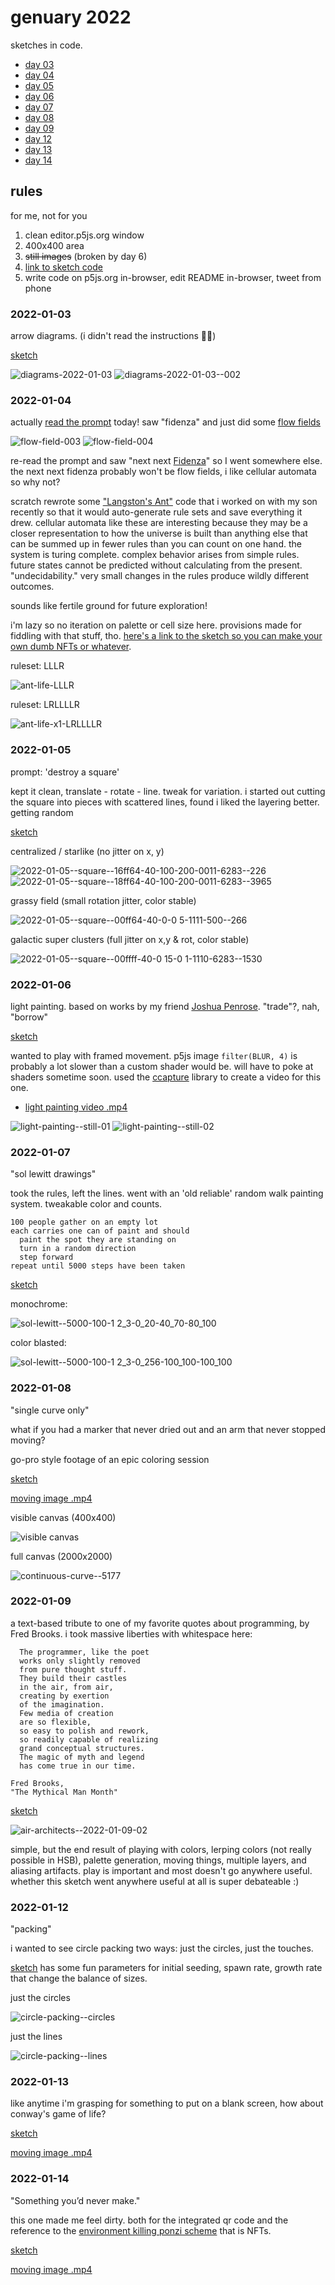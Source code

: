 # genuary 2022

sketches in code.

- [day 03](#2022-01-03)
- [day 04](#2022-01-04)
- [day 05](#2022-01-05)
- [day 06](#2022-01-06)
- [day 07](#2022-01-07)
- [day 08](#2022-01-08)
- [day 09](#2022-01-09)
- [day 12](#2022-01-12)
- [day 13](#2022-01-13)
- [day 14](#2022-01-14)

## rules

for me, not for you

1. clean editor.p5js.org window
1. 400x400 area
1. ~~still images~~ (broken by day 6)
1. [link to sketch code](https://editor.p5js.org/abachman/collections/P-ovJH5BB)
1. write code on p5js.org in-browser, edit README in-browser, tweet from phone

### 2022-01-03

arrow diagrams. (i didn't read the instructions 🤷‍♂️)

[sketch](https://editor.p5js.org/abachman/full/Eu_KjU34d)

![diagrams-2022-01-03](https://user-images.githubusercontent.com/13002/147996628-9af6a2a8-b66e-4eb4-a5cc-4090b000c7c7.png)
![diagrams-2022-01-03--002](https://user-images.githubusercontent.com/13002/147996701-4f8e20fa-c093-4a21-8abb-4a2e5cdb393e.png)

### 2022-01-04

actually [read the prompt](https://genuary.art/prompts#jan4) today! saw "fidenza" and just did some [flow fields](https://editor.p5js.org/abachman/full/N1QAqnwMA)

![flow-field-003](https://user-images.githubusercontent.com/13002/148117162-ab72c4d8-8e19-43ea-be2d-35ffac1a48d2.png)
![flow-field-004](https://user-images.githubusercontent.com/13002/148117167-fe7218f2-0250-4edc-b933-47105af77b2a.png)

re-read the prompt and saw "next next [Fidenza](https://tylerxhobbs.com/fidenza)" so I went somewhere else. the next next fidenza probably won't be flow fields, i like cellular automata so why not? 

scratch rewrote some ["Langston's Ant"](https://en.wikipedia.org/wiki/Langton%27s_ant) code that i worked on with my son recently so that it would auto-generate rule sets and save everything it drew. cellular automata like these are interesting because they may be a closer representation to how the universe is built than anything else that can be summed up in fewer rules than you can count on one hand. the system is turing complete. complex behavior arises from simple rules. future states cannot be predicted without calculating from the present. "undecidability." very small changes in the rules produce wildly different outcomes.

sounds like fertile ground for future exploration! 

i'm lazy so no iteration on palette or cell size here. provisions made for fiddling with that stuff, tho. [here's a link to the sketch so you can make your own dumb NFTs or whatever](https://editor.p5js.org/abachman/sketches/5fsl7jhoj).

ruleset: LLLR

![ant-life-LLLR](https://user-images.githubusercontent.com/13002/148147897-91adeb9a-bf15-401d-a6e2-05aea789c011.png)

ruleset: LRLLLLR

![ant-life-x1-LRLLLLR](https://user-images.githubusercontent.com/13002/148151633-218ca7f5-0e53-41a9-b4d3-d99212e9b783.png)


### 2022-01-05

prompt: 'destroy a square' 

kept it clean, translate - rotate - line. tweak for variation. i started out cutting the square into pieces with scattered lines, found i liked the layering better. getting random 

[sketch](https://editor.p5js.org/abachman/sketches/u-EBIyXf-)

centralized / starlike (no jitter on x, y)

![2022-01-05--square--16ff64-40-100-200-0011-6283--226](https://user-images.githubusercontent.com/13002/148301123-cfc5760c-4eed-47ab-be75-70eb05e2b21a.png)
![2022-01-05--square--18ff64-40-100-200-0011-6283--3965](https://user-images.githubusercontent.com/13002/148301114-4e66182c-c675-435e-9b88-784e5648c377.png)

grassy field (small rotation jitter, color stable)

![2022-01-05--square--00ff64-40-0-0 5-1111-500--266](https://user-images.githubusercontent.com/13002/148301175-9870274e-5bae-48b3-b244-da037b62ea91.png)

galactic super clusters (full jitter on x,y & rot, color stable)

![2022-01-05--square--00ffff-40-0 15-0 1-1110-6283--1530](https://user-images.githubusercontent.com/13002/148301659-1d0dbde8-58ce-4d29-882c-ee39c470b9f8.png)

### 2022-01-06

light painting. based on works by my friend [Joshua Penrose](https://joshuapenrose.com/untitled-light-paintings-triptych). "trade"?, nah, "borrow"

[sketch](https://editor.p5js.org/abachman/sketches/jKtcd_X2u)

wanted to play with framed movement. p5js image `filter(BLUR, 4)` is probably a lot slower than a custom shader would be. will have to poke at shaders sometime soon. used the [ccapture](https://peterbeshai.com/blog/2018-10-28-p5js-ccapture/) library to create a video for this one.

- [light painting video .mp4](https://user-images.githubusercontent.com/13002/148457559-3528f0fe-5b1d-49a6-ad5f-96b9e7a58461.mp4)

![light-painting--still-01](https://user-images.githubusercontent.com/13002/148460016-01623ddb-8878-40bb-a3f1-15822e260d18.png)
![light-painting--still-02](https://user-images.githubusercontent.com/13002/148460049-c002ebf6-47a1-46dc-83ff-8cdc756567e2.png)

### 2022-01-07

"sol lewitt drawings"

took the rules, left the lines. went with an 'old reliable' random walk painting system. tweakable color and counts.

```
100 people gather on an empty lot
each carries one can of paint and should
  paint the spot they are standing on
  turn in a random direction
  step forward
repeat until 5000 steps have been taken
```

[sketch](https://editor.p5js.org/abachman/full/yFWAuwlno)

monochrome: 

![sol-lewitt--5000-100-1 2_3-0_20-40_70-80_100](https://user-images.githubusercontent.com/13002/148603288-587a2457-6076-48b6-afa5-bf7f76006cd7.png)

color blasted:

![sol-lewitt--5000-100-1 2_3-0_256-100_100-100_100](https://user-images.githubusercontent.com/13002/148603199-32abcb17-6a5d-481e-9b62-6d7a8564d107.png)


### 2022-01-08

"single curve only"

what if you had a marker that never dried out and an arm that never stopped moving?

go-pro style footage of an epic coloring session

[sketch](https://editor.p5js.org/abachman/sketches/82kNk-PDD)

[moving image .mp4](https://user-images.githubusercontent.com/13002/148667362-fbeec504-9f57-49a2-97a6-227a06298070.mp4)

visible canvas (400x400)

![visible canvas](https://user-images.githubusercontent.com/13002/148667375-e0bd6cac-36e8-44bc-91eb-6de92c553711.png)

full canvas (2000x2000)

![continuous-curve--5177](https://user-images.githubusercontent.com/13002/148667380-9bf3cbbf-1281-44bd-8cbf-f4c58348a96d.jpg)

### 2022-01-09

a text-based tribute to one of my favorite quotes about programming, by Fred Brooks. i took massive liberties with whitespace here: 

```
  The programmer, like the poet
  works only slightly removed
  from pure thought stuff.
  They build their castles
  in the air, from air,
  creating by exertion
  of the imagination.
  Few media of creation
  are so flexible,
  so easy to polish and rework,
  so readily capable of realizing
  grand conceptual structures.
  The magic of myth and legend
  has come true in our time.

Fred Brooks, 
"The Mythical Man Month"
```

[sketch](https://editor.p5js.org/abachman/full/1tAwG0BIj)

![air-architects--2022-01-09-02](https://user-images.githubusercontent.com/13002/149052158-87ec8829-91bd-4e61-997b-f84d37470bc6.png)

simple, but the end result of playing with colors, lerping colors (not really possible in HSB), palette generation, moving things, multiple layers, and aliasing artifacts. play is important and most doesn't go anywhere useful. whether this sketch went anywhere useful at all is super debateable :)  

### 2022-01-12

"packing"

i wanted to see circle packing two ways: just the circles, just the touches. 

[sketch](https://editor.p5js.org/abachman/full/7aDENmg7o) has some fun parameters for initial seeding, spawn rate, growth rate that change the balance of sizes.

just the circles

![circle-packing--circles](https://user-images.githubusercontent.com/13002/149267661-1a36ec98-6bc9-492a-82a3-29b9b5ed9d7b.png)

just the lines

![circle-packing--lines](https://user-images.githubusercontent.com/13002/149267688-e72ad3c1-f214-424d-be21-5d9b708bc1ed.png)

### 2022-01-13

like anytime i'm grasping for something to put on a blank screen, how about conway's game of life?

[sketch](https://editor.p5js.org/abachman/full/y1FrVDp4g)

[moving image .mp4](https://user-images.githubusercontent.com/13002/149409823-356818e9-c11a-40b0-b968-3d9fccaa298b.mp4)

### 2022-01-14

"Something you’d never make."

this one made me feel dirty. both for the integrated qr code and the reference to the [environment killing ponzi scheme](https://everestpipkin.medium.com/but-the-environmental-issues-with-cryptoart-1128ef72e6a3) that is NFTs.

[sketch](https://editor.p5js.org/abachman/full/jI2UD0iiN)

[moving image .mp4](https://user-images.githubusercontent.com/13002/149605874-5b40ec3f-0cf0-4b5a-a53b-167ab40eec82.mp4)




